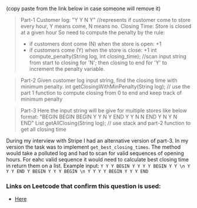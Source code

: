(copy paste from the link below in case someone will remove it)

>Part-1
Customer log: "Y Y N Y" //represents if customer come to store every hour, Y means come, N means no.
Closing Time: Store is closed at a given hour
So need to compute the penalty by the rule:
> * if customers dont come (N) when the store is open: +1
> * if customers come (Y) when the store is close: +1
int compute_penalty(String log, int closing_time);
//scan input string from start to closing for 'N'; then closing to end for 'Y' to increment the penalty variable.

> Part-2
Given customer log input string, find the closing time with minimum penalty.
int getClosingWithMinPenalty(String log);
// use the part 1 function to compute closing from 0 to end and keep track of minimum penalty

> Part-3
Here the input string will be give for multiple stores like below format:
"BEGIN BEGIN BEGIN Y Y N Y END Y Y N N END Y N Y N END"
List getAllClosing(String log);
// use stack and part-2 function to get all closing time

During my interview with Stripe I had an alternative version of part-3. In my version the task was to implement `get_best_closing_times`. The method would take a polluted log and had to scan for valid sequences of opening hours. For eahc valid sequence it would need to calculate best closing time in return them on a list.
Example input: `Y Y Y BEGIN Y Y Y Y BEGIN Y Y \n Y Y Y END Y BEGIN Y Y Y BEGIN \n Y Y Y Y BEGIN Y Y Y END`

### Links on Leetcode that confirm this question is used:
* [Here](https://leetcode.com/discuss/interview-question/2585038/Stripe-or-Phone-Screen-or-Senior-SE-or-Reject)
